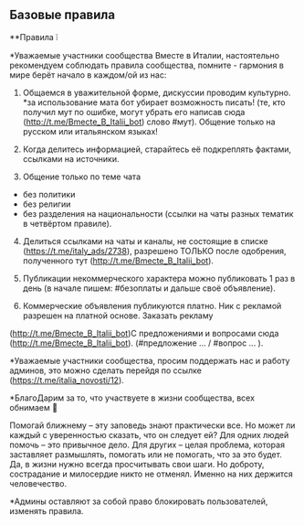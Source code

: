 
## Базовые правила

**Правила ❕

*Уважаемые участники сообщества Вместе в Италии, настоятельно рекомендуем соблюдать правила сообщества, помните - гармония в мире берёт начало в каждом/ой из нас: 

1. Общаемся в уважительной форме, дискуссии проводим культурно.
*за использование мата бот убирает возможность писать!
(те, кто получил мут по ошибке, могут убрать его написав сюда (http://t.me/Bmecte_B_Italii_bot) слово #мут). 
Общение только на русском или итальянском языках!

2. Когда делитесь информацией, старайтесь её подкреплять фактами, ссылками на источники. 

3. Общение только по теме чата
* без политики
* без религии
* без разделения на национальности
(ссылки на чаты разных тематик в четвёртом правиле).

4. Делиться ссылками на чаты и каналы, не состоящие в списке (https://t.me/italy_ads/2738), разрешено ТОЛЬКО после одобрения, полученного тут (http://t.me/Bmecte_B_Italii_bot). 

5. Публикации некоммерческого характера можно публиковать 1 раз в день (в начале пишем: #безоплаты и дальше своё объявление). 

6. Коммерческие объявления публикуются платно.
Ник с рекламой разрешен на платной основе.
Заказать рекламу

 (http://t.me/Bmecte_B_Italii_bot)С предложениями и вопросами сюда (http://t.me/Bmecte_B_Italii_bot). (#предложение ... / #вопрос ... ).

*Уважаемые участники сообщества, просим поддержать нас и работу админов, это можно сделать перейдя по ссылке (https://t.me/italia_novosti/12).

*БлагоДарим за то, что участвуете в жизни сообщества, всех обнимаем 🤗

Помогай ближнему – эту заповедь знают практически все.
Но может ли каждый с уверенностью сказать, что он следует ей?
Для одних людей помочь – это привычное дело. Для других – целая проблема, которая заставляет размышлять, помогать или не помогать, что за это будет. Да, в жизни нужно всегда просчитывать свои шаги. Но доброту, сострадание и милосердие никто не отменял. Именно на них держится человечество.

*Админы оставляют за собой право блокировать пользователей, изменять правила.
